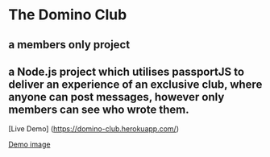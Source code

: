 # The Domino Club

## a members only project

## a Node.js project which utilises passportJS to deliver an experience of an exclusive club, where anyone can post messages, however only members can see who wrote them.

[Live Demo] (https://domino-club.herokuapp.com/)

[Demo image](https://github.com/zakia98/the-domino-club/screenshots/screenshot1)
